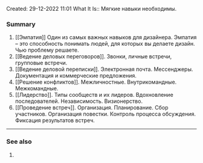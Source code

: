 Created: 29-12-2022 11:01
What It Is:: Мягкие навыки необходимы.

### Summary
1. [[Эмпатия]] Один из самых важных навыков для дизайнера. Эмпатия – это способность понимать людей, для которых вы делаете дизайн. Чью проблему решаете.
2. [[Ведение деловых переговоров]]. Звонки, личные встречи, групповые встречи. 
3. [[Ведение деловой переписки]]. Электронная почта. Мессенджеры. Документация и коммерческие предложения. 
4. [[Решение конфликтов]]. Межличностные. Внутрикомандные. Межкомандные.
5. [[Лидерство]]. Типы сообществ и их лидеров. Вдохновление последователей. Независимость. Визионерство. 
6. [[Проведение встреч]]. Организация. Планирование. Сбор участников. Организация повестки. Контроль процесса обсуждения. Фиксация результатов встреч.
__________
### See also
1. 